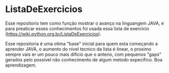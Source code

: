 # ListaDeExercicios

  Esse repositorio tem como função mostrar o avanço na linguangem JAVA, e para preaticar esses conhecimentos foi usada essa lista de exercicio (https://wiki.python.org.br/ListaDeExercicios).
  
  Esse repositoria é uma otima "base" inicial para quem esta começando a aprender JAVA, o aumento do nivel tecnico da lista é linear, o proximo sempre vais er um pouco mais dificio que o anterio, com pequenos "gaps" gerados pelo possivel não conhecimento de algum metodo expecifico.
  Boa aprendizagem.
